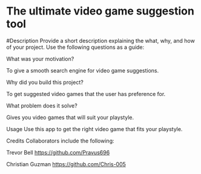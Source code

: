 # The ultimate video game suggestion tool

#Description
Provide a short description explaining the what, why, and how of your project. Use the following questions as a guide:

What was your motivation?

To give a smooth search engine for video game suggestions.

Why did you build this project?

To get suggested video games that the user has preference for.

What problem does it solve?

Gives you video games that will suit your playstyle.

Usage
Use this app to get the right  video game that fits your playstyle.

Credits
Collaborators include the following:

Trevor Bell https://github.com/Pravus696

Christian Guzman https://github.com/Chris-005
